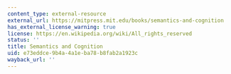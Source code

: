 ```yaml
---
content_type: external-resource
external_url: https://mitpress.mit.edu/books/semantics-and-cognition
has_external_license_warning: true
license: https://en.wikipedia.org/wiki/All_rights_reserved
status: ''
title: Semantics and Cognition
uid: e73eddce-9b4a-4a1e-ba78-b8fab2a1923c
wayback_url: ''
---
```


